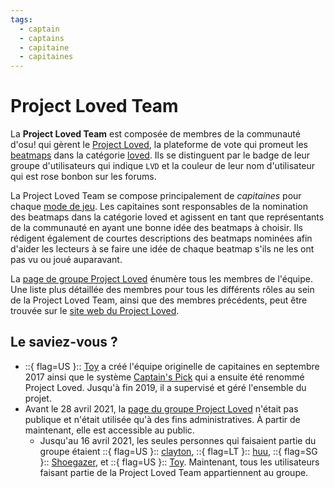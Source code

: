 ```yaml
---
tags:
  - captain
  - captains
  - capitaine
  - capitaines
---
```


# Project Loved Team

La **Project Loved Team** est composée de membres de la communauté d'osu! qui gèrent le [Project Loved](/wiki/Community/Project_Loved), la plateforme de vote qui promeut les [beatmaps](/wiki/Beatmap) dans la catégorie [loved](/wiki/Beatmap/Category#loved). Ils se distinguent par le badge de leur groupe d'utilisateurs qui indique `LVD` et la couleur de leur nom d'utilisateur qui est rose bonbon sur les forums.

La Project Loved Team se compose principalement de *capitaines* pour chaque [mode de jeu](/wiki/Game_mode). Les capitaines sont responsables de la nomination des beatmaps dans la catégorie loved et agissent en tant que représentants de la communauté en ayant une bonne idée des beatmaps à choisir. Ils rédigent également de courtes descriptions des beatmaps nominées afin d'aider les lecteurs à se faire une idée de chaque beatmap s'ils ne les ont pas vu ou joué auparavant.

La [page de groupe Project Loved](https://osu.ppy.sh/groups/31) énumère tous les membres de l'équipe. Une liste plus détaillée des membres pour tous les différents rôles au sein de la Project Loved Team, ainsi que des membres précédents, peut être trouvée sur le [site web du Project Loved](https://loved.sh/team).

## Le saviez-vous ?

- ::{ flag=US }:: [Toy](https://osu.ppy.sh/users/2757689) a créé l'équipe originelle de capitaines en septembre 2017 ainsi que le système [Captain's Pick](/wiki/History_of_osu!/History_of_Loved#captain's-pick-et-project-loved-(septembre-2017---présent)) qui a ensuite été renommé Project Loved. Jusqu'à fin 2019, il a supervisé et géré l'ensemble du projet.
- Avant le 28 avril 2021, la [page du groupe Project Loved](https://osu.ppy.sh/groups/31) n'était pas publique et n'était utilisée qu'à des fins administratives. À partir de maintenant, elle est accessible au public.
  - Jusqu'au 16 avril 2021, les seules personnes qui faisaient partie du groupe étaient ::{ flag=US }:: [clayton](https://osu.ppy.sh/users/3666350), ::{ flag=LT }:: [huu](https://osu.ppy.sh/users/6044237), ::{ flag=SG }:: [Shoegazer](https://osu.ppy.sh/users/2520707), et ::{ flag=US }:: [Toy](https://osu.ppy.sh/users/2757689). Maintenant, tous les utilisateurs faisant partie de la Project Loved Team appartiennent au groupe.
